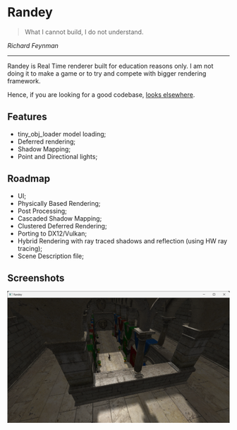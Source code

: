 # Randey 

> What I cannot build, I do not understand.

*Richard Feynman*

---

Randey is Real Time renderer built for education reasons only. I am not doing it to make a game or to try and compete with bigger rendering framework.

Hence, if you are looking for a good codebase, [looks elsewhere](https://github.com/topics/game-engine).

## Features

- tiny_obj_loader model loading;
- Deferred rendering;
- Shadow Mapping;
- Point and Directional lights;

## Roadmap

- UI;
- Physically Based Rendering;
- Post Processing;
- Cascaded Shadow Mapping;
- Clustered Deferred Rendering;
- Porting to DX12/Vulkan;
- Hybrid Rendering with ray traced shadows and reflection (using HW ray tracing);
- Scene Description file;


## Screenshots

![](screenshots\Sponza2024-08-09.png)